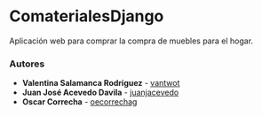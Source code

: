 # ComaterialesDjango

Aplicación web para comprar la compra de muebles para el hogar.

### Autores

* **Valentina Salamanca Rodriguez** - [vantwot](https://github.com/vantwot)
* **Juan José Acevedo Davila** - [juanjacevedo](https://github.com/juanjacevedo)
* **Oscar Correcha** - [oecorrechag](https://github.com/oecorrechag)



